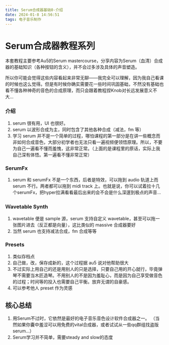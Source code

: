 ```yaml
---
title: Serum合成器基础0-介绍
date: 2024-01-8 14:56:51
tags: 电子音乐制作
---
```


# Serum合成器教程系列

本套教程主要参考Au5的Serum mastercourse，分享内容为Serum（血清）合成器的基础知识（各种按钮的含义），并不会过多涉及具体的声音塑造。

所以你可能会觉得这些内容看起来非常无聊——我完全可以理解，因为我自己看课的时候也这么觉得。但是有时候你确实需要花一些时间巩固基础，不然没有基础也看不懂各种神奇的音色的合成原理，而只会跟着教程捏Knob对长远发展意义不大...


### 介绍

1. serum 很有用，UI 也很好。
2. serum 以波形合成为主，同时包含了其他各种合成（减法，fm 等）
3. 学习 serum 并不是一个简单的过程，哪怕课程的第一部分是在讲一些概念而非如何合成音色，大部分初学者也无法只看一遍视频便领悟原理。所以，不要为自己一遍看不懂而羞愧，这非常正常。（上面的是课程里的原话，实际上我自己深有体悟。第一遍看不懂非常正常）

### SerumFx

1. serum 和 serumFx 不是一个东西，后者是特效，可以拖到 audio 轨道上而 serum 不行。两者都可以拖到 midi track 上。也就是说，你可以试着拉十几个serumFx，把hyper拉满看看最后出来的会不会是什么深邃到极点的声音...

### Ｗavetable Synth

1. wavetable 便是 sample 源，serum 支持自定义 wavetable，甚至可以拖一张图片进去（反正都是向量），这比类似的 massive 合成器要好
2. 当然 serum 也支持减法合成，fm 合成等等

### Presets

1. 类似存档点
2. 自己做，改，保存成新的，这个过程据 au5 说对他帮助很大
3. 不过实际上用自己的还是用别人的只是选择，只要自己用的开心就行，毕竟弹琴不需要当木匠造琴。不用别人的不是因为羞耻心，而是因为自己享受做音色的过程；时间等的投入也需要自己平衡。放弃无谓的自豪感。
4. 可以参考他人 preset 作为灵感

## 核心总结

1. 用Serum不过时，它依然是最好的电子音乐音色设计软件合成器之一。 （当然如果你囊中羞涩可以用免费的vital合成器，或者试试从一些qq群组找盗版serum...）
2. Serum学习并不简单，需要steady and slow的态度